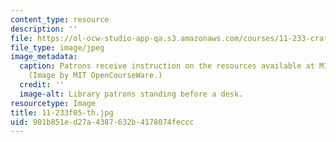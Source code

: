 ```yaml
---
content_type: resource
description: ''
file: https://ol-ocw-studio-app-qa.s3.amazonaws.com/courses/11-233-crafting-research-questions-and-qualitative-methodology-fall-2005/901b851ed27a4387632b4178074feccc_11-233f05-th.jpg
file_type: image/jpeg
image_metadata:
  caption: Patrons receive instruction on the resources available at MIT's Rotch Library.
    (Image by MIT OpenCourseWare.)
  credit: ''
  image-alt: Library patrons standing before a desk.
resourcetype: Image
title: 11-233f05-th.jpg
uid: 901b851e-d27a-4387-632b-4178074feccc
---
```


